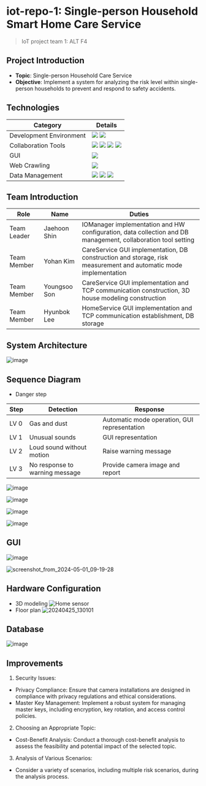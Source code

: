 # iot-repo-1: Single-person Household Smart Home Care Service
> IoT project team 1: ALT F4 <br>
## Project Introduction
- **Topic**: Single-person Household Care Service
- **Objective**: Implement a system for analyzing the risk level within single-person households to prevent and respond to safety accidents.
## Technologies
| Category       | Details                                                               |
|----------------|-----------------------------------------------------------------------|
| Development Environment | <img src="https://img.shields.io/badge/python-3776AB?style=for-the-badge&logo=python&logoColor=white"> <img src="https://img.shields.io/badge/Arduino-00878F?style=for-the-badge&logo=arduino">|
| Collaboration Tools      | <img src="https://img.shields.io/badge/GiHub-181717?style=for-the-badge&logo=github">  <img src="https://img.shields.io/badge/slack-4A154B?style=for-the-badge&logo=slack&logoColor=white"> <img src="https://img.shields.io/badge/Draw.io-F08705?style=for-the-badge">  <img src="https://img.shields.io/badge/Jira-0052CC?style=for-the-badge&logo=jira">|
| GUI                      | <img src="https://img.shields.io/badge/PyQt5-21C25E?style=for-the-badge&logo=quicktype">|
| Web Crawling             | <img src="https://img.shields.io/badge/selenium-43B02A?style=for-the-badge&logo=selenium&logoColor=white">|
| Data Management          | <img src="https://img.shields.io/badge/OpenCV-5C3EE8?style=for-the-badge&logo=OpenCV">  <img src="https://img.shields.io/badge/pandas-150458?style=for-the-badge&logo=pandas&logoColor=white">  <img src="https://img.shields.io/badge/mysql-4479A1?style=for-the-badge&logo=mysql&logoColor=white">|
## Team Introduction
| Role        | Name         | Duties                                      |
|-------------|--------------|---------------------------------------------|
| Team Leader | Jaehoon Shin |IOManager implementation and HW configuration, data collection and DB management, collaboration tool setting |
| Team Member | Yohan Kim    | CareService GUI implementation, DB construction and storage, risk measurement and automatic mode implementation |
| Team Member | Youngsoo Son | CareService GUI implementation and TCP communication construction, 3D house modeling construction |
| Team Member | Hyunbok Lee  | HomeService GUI implementation and TCP communication establishment, DB storage |

## System Architecture
![image](https://github.com/addinedu-ros-5th/iot-repo-1/assets/86091697/a405b802-879b-45e0-99e4-ab16f518d044)
## Sequence Diagram
- Danger step

| Step | Detection       | Response            |
|------|-----------------|---------------------|
| LV 0 | Gas and dust    | Automatic mode operation, GUI representation |
| LV 1 | Unusual sounds  | GUI representation |
| LV 2 | Loud sound without motion | Raise warning message |
| LV 3 | No response to warning message | Provide camera image and report |

![image](https://github.com/addinedu-ros-5th/iot-repo-1/assets/86091697/b1d9aadc-4354-437b-b919-09d8c50ff8f0)

![image](https://github.com/addinedu-ros-5th/iot-repo-1/assets/86091697/26e87c6b-b6bd-4272-b2fe-aac195c8895e)

![image](https://github.com/addinedu-ros-5th/iot-repo-1/assets/86091697/ebdbabd4-1545-496e-a49f-5d642f7ae0cd)

![image](https://github.com/addinedu-ros-5th/iot-repo-1/assets/86091697/688ba3a2-8dce-4e82-8fc7-a1816826fc95)



## GUI
![image](https://github.com/addinedu-ros-5th/iot-repo-1/assets/86091697/62442255-b14d-449f-ae7e-e9717c879e68)


![screenshot_from_2024-05-01_09-19-28](https://github.com/addinedu-ros-5th/iot-repo-1/assets/163791820/615db182-b2cb-4fd5-8dcc-5b912f11ec86)

## Hardware Configuration
- 3D modeling
![Home sensor](https://github.com/addinedu-ros-5th/iot-repo-1/assets/86091697/4bccb56c-d664-4a73-b927-31cc08110b95)
- Floor plan
![20240425_130101](https://github.com/addinedu-ros-5th/iot-repo-1/assets/86091697/0b31c4b8-1b1a-4730-86f9-0710d2f08686)

## Database
![image](https://github.com/addinedu-ros-5th/iot-repo-1/assets/86091697/9e66fc68-5210-473c-94e1-2ceec4b37a72)

## Improvements

1. Security Issues:
- Privacy Compliance: Ensure that camera installations are designed in compliance with privacy regulations and ethical considerations.
- Master Key Management: Implement a robust system for managing master keys, including encryption, key rotation, and access control policies.
2. Choosing an Appropriate Topic:
- Cost-Benefit Analysis: Conduct a thorough cost-benefit analysis to assess the feasibility and potential impact of the selected topic.
3. Analysis of Various Scenarios:
- Consider a variety of scenarios, including multiple risk scenarios, during the analysis process.
